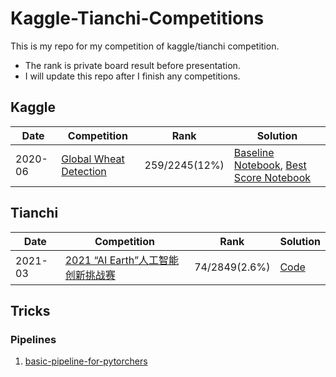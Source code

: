 # Kaggle-Tianchi-Competitions
This is my repo for my competition of kaggle/tianchi competition.

- The rank is private board result before presentation.
- I will update this repo after I finish any competitions.

## Kaggle

| Date | Competition | Rank | Solution |
| --- | --- | --- | --- |
| 2020-06 | [Global Wheat Detection](https://www.kaggle.com/c/global-wheat-detection) | 259/2245(12%) | [Baseline Notebook](https://www.kaggle.com/whurobin/training-efficientdet),  [Best Score Notebook](https://www.kaggle.com/m1nglei/fork-of-fork-of-effdet-d5-inference-pseudo-len0?scriptVersionId=40146910)|

## Tianchi

| Date | Competition | Rank | Solution |
| --- | --- | --- | --- |
| 2021-03 | [2021 “AI Earth”人工智能创新挑战赛](https://tianchi.aliyun.com/competition/entrance/531871/introduction) | 74/2849(2.6%) | [Code](./Tianchi/aiearth_competition) |

## Tricks

### Pipelines

1. [basic-pipeline-for-pytorchers](./Tricks/Pipelines/basic-pipeline-for-pytorchers.ipynb)